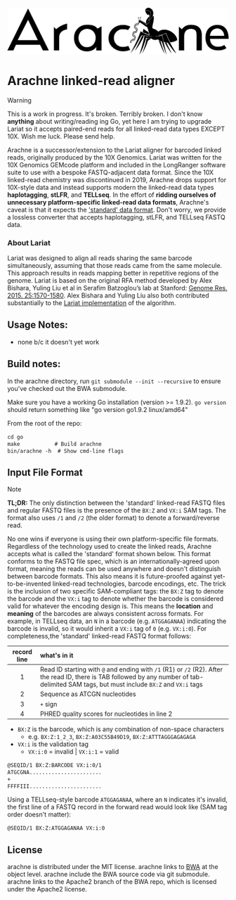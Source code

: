 ![arachne_logo](misc/arachne.png)

# Arachne linked-read aligner

> [!WARNING]
> This is a work in progress. It's broken. Terribly broken. I don't know **anything**
> about writing/reading ing Go, yet here I am trying to upgrade Lariat so it accepts
> paired-end reads for all linked-read data types EXCEPT 10X. Wish me luck. Please
> send help.

Arachne is a successor/extension to the Lariat aligner for barcoded linked reads, originally produced by the 10X Genomics.
Lariat was written for the 10X Genomics GEMcode platform and included in the LongRanger software
suite to use with a bespoke FASTQ-adjacent data format. Since the 10X linked-read chemistry was discontinued in 2019, Arachne drops
support for 10X-style data and instead supports modern the linked-read data types **haplotagging**, **stLFR**, and **TELLseq**. In the
effort of **ridding ourselves of unnecessary platform-specific linked-read data formats**, Arachne's caveat is that it expects the ['standard' data format](#input-file-format). Don't worry, we provide a lossless converter that accepts haplotagging, stLFR, and TELLseq FASTQ data.

### About Lariat
Lariat was designed to align all reads sharing the same barcode simultaneously, assuming that those reads came from the
same molecule. This approach results in reads mapping better in repetitive regions of the genome. Lariat is based on the original RFA method developed by Alex Bishara, Yuling Liu et al in Serafim Batzoglou’s lab at Stanford: [Genome Res. 2015. 25:1570-1580](http://genome.cshlp.org/content/25/10/1570). Alex Bishara and Yuling Liu also both contributed substantially to the [Lariat implementation](https://github.com/10XGenomics/lariat) of the algorithm.

## Usage Notes: 
- none b/c it doesn't yet work

## Build notes:
In the arachne directory, run `git submodule --init --recursive` to ensure you've checked out the BWA submodule.

Make sure you have a working Go installation (version >= 1.9.2). `go version` should return something like "go version go1.9.2 linux/amd64"

From the root of the repo:
```
cd go
make           # Build arachne
bin/arachne -h  # Show cmd-line flags
```


## Input File Format
> [!NOTE]
> **TL;DR:** The only distinction between the 'standard' linked-read FASTQ files and regular FASTQ files
> is the presence of the `BX:Z` and `VX:i` SAM tags. The format also uses `/1` and `/2` (the older format)
> to denote a forward/reverse read. 

No one wins if everyone is using their own platform-specific file formats. Regardless of the technology used to create
the linked reads, Arachne accepts what is called the 'standard' format shown below. This format conforms to the FASTQ
file spec, which is an internationally-agreed upon format, meaning the reads can be used anywhere and doesn't distinguish
between barcode formats. This also means it is future-proofed against yet-to-be-invented linked-read technologies, barcode
encodings, etc. The trick is the inclusion of two specific SAM-compliant tags: the `BX:Z` tag to denote the barcode and the
`VX:i` tag to denote whether the barcode is considered valid for whatever the encoding design is. This means the **location**
and **meaning** of the barcodes are always consistent across formats. For example, in TELLseq data, an `N` in a barcode
(e.g. `ATGGAGANAA`) indicating the barcode is invalid, so it would inherit a `VX:i` tag of `0` (e.g. `VX:i:0`).
For completeness,the 'standard' linked-read FASTQ format follows:

| record line | what's in it                                                                                                                                                             |
|:-----------:|:-------------------------------------------------------------------------------------------------------------------------------------------------------------------------|
|      1      | Read ID starting with `@` and ending with `/1` (R1) or `/2` (R2). After the read ID, there is TAB followed by any number of tab-delimited SAM tags, but must include `BX:Z` and `VX:i` tags|
|      2      | Sequence as ATCGN nucleotides                                                                                                                                            |
|      3      | `+` sign                                                                                                                                                                 |
|      4      | PHRED quality scores for nucleotides in line 2                                                                                                                                 |

- `BX:Z` is the barcode, which is any combination of non-space characters
  - e.g. `BX:Z:1_2_3`, `BX:Z:A03C55B49D19`, `BX:Z:ATTTAGGGAGAGAGA`
- `VX:i` is the validation tag
  - `VX:i:0` = invalid | `VX:i:1` = valid

```
@SEQID/1 BX:Z:BARCODE VX:i:0/1
ATGCGNA.......................
+
FFFFIII.......................
```

Using a TELLseq-style barcode `ATGGAGANAA`, where an `N` indicates it's invalid, the first line of a FASTQ record in the forward read would look like (SAM tag order doesn't matter):
```
@SEQID/1 BX:Z:ATGGAGANAA VX:i:0
````

## License
arachne is distributed under the MIT license. arachne links to [BWA](https://github.com/lh3/bwa) at the object level. arachne include the BWA source code via git submodule. arachne links to the Apache2 branch of the BWA repo, which is licensed under the Apache2 license.
